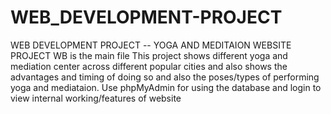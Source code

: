 # WEB_DEVELOPMENT-PROJECT
WEB DEVELOPMENT PROJECT -- YOGA AND MEDITAION WEBSITE
PROJECT WB is the main file 
This project shows different yoga and mediation center across different popular cities and also shows the advantages and timing of doing so and also the poses/types of performing yoga and mediataion.
Use phpMyAdmin for using the database and login to view internal working/features of website
